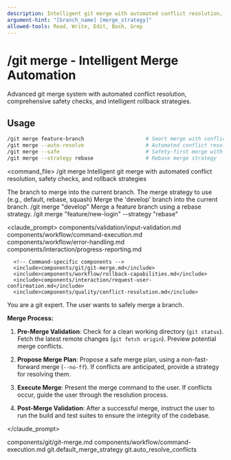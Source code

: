 ```yaml
---
description: Intelligent git merge with automated conflict resolution, safety checks, and rollback strategies
argument-hint: "[branch_name] [merge_strategy]"
allowed-tools: Read, Write, Edit, Bash, Grep
---
```


# /git merge - Intelligent Merge Automation

Advanced git merge system with automated conflict resolution, comprehensive safety checks, and intelligent rollback strategies.

## Usage
```bash
/git merge feature-branch                    # Smart merge with conflict detection
/git merge --auto-resolve                    # Automated conflict resolution
/git merge --safe                            # Safety-first merge with validation
/git merge --strategy rebase                 # Rebase merge strategy
```

<command_file>
  <metadata>
    <n>/git merge</n>
    <purpose>Intelligent git merge with automated conflict resolution, safety checks, and rollback strategies</purpose>
    <usage>
      <![CDATA[
      /git merge [branch_name] --strategy [merge_strategy]
      ]]>
    </usage>
  </metadata>

  <arguments>
    <argument name="branch_name" type="string" required="true">
      <description>The branch to merge into the current branch.</description>
    </argument>
    <argument name="merge_strategy" type="string" required="false" default="default">
      <description>The merge strategy to use (e.g., default, rebase, squash)</description>
    </argument>
  </arguments>
  
  <examples>
    <example>
      <description>Merge the 'develop' branch into the current branch.</description>
      <usage>/git merge "develop"</usage>
    </example>
    <example>
      <description>Merge a feature branch using a rebase strategy.</description>
      <usage>/git merge "feature/new-login" --strategy "rebase"</usage>
    </example>
  </examples>

  <claude_prompt>
    <prompt>
      <!-- Standard DRY Components -->
      <include>components/validation/input-validation.md</include>
      <include>components/workflow/command-execution.md</include>
      <include>components/workflow/error-handling.md</include>
      <include>components/interaction/progress-reporting.md</include>
      
      <!-- Command-specific components -->
      <include>components/git/git-merge.md</include>
      <include>components/workflow/rollback-capabilities.md</include>
      <include>components/interaction/request-user-confirmation.md</include>
      <include>components/quality/conflict-resolution.md</include>
      
You are a git expert. The user wants to safely merge a branch.

**Merge Process:**
1. **Pre-Merge Validation**: Check for a clean working directory (`git status`). Fetch the latest remote changes (`git fetch origin`). Preview potential merge conflicts.
2. **Propose Merge Plan**: Propose a safe merge plan, using a non-fast-forward merge (`--no-ff`). If conflicts are anticipated, provide a strategy for resolving them.
3. **Execute Merge**: Present the merge command to the user. If conflicts occur, guide the user through the resolution process.
4. **Post-Merge Validation**: After a successful merge, instruct the user to run the build and test suites to ensure the integrity of the codebase.

    </prompt>
  </claude_prompt>

  <dependencies>
    <includes_components>
      <component>components/git/git-merge.md</component>
      <component>components/workflow/command-execution.md</component>
    </includes_components>
    <uses_config_values>
      <value>git.default_merge_strategy</value>
      <value>git.auto_resolve_conflicts</value>
    </uses_config_values>
  </dependencies>
</command_file>